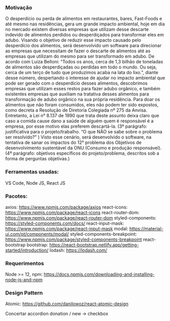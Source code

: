 ### Motivação

O desperdício ou perda de alimentos em restaurantes, bares, Fast-Foods e até mesmo nas residências, gera um grande impacto ambiental, hoje em dia no mercado existem diversas empresas que utilizam desse descarte indevido de alimentos perdidos ou desperdiçados para transformar eles em adubo. Visando o objetivo de reduzir esse impacto causado pelo desperdício dos alimentos, será desenvolvido um software para direcionar as empresas que necessitam de fazer o descarte de alimentos até as empresas que utilizam do mesmo para ser transformado em adubo.
De acordo com Luiza Belloni: “Todos os anos, cerca de 1,3 bilhão de toneladas de alimentos são desperdiçadas ou perdidas em todo o mundo. Ou seja, cerca de um terço de tudo que produzimos acaba na lata do lixo.”, diante desse número, despertando o interesse de ajudar no impacto ambiental que pode ser gerado com o desperdício desses alimentos, descobrimos empresas que utilizam esses restos para fazer adubo orgânico, e também existentes empresas que auxiliam na tratativa desses alimentos para transformação de adubo orgânico na sua própria residência.
Para doar os alimentos que não foram consumidos, eles não podem ter sido expostos, como decreta a Resolução de Diretoria Colegiada nº 275 da Anvisa. Entretanto, a Lei n° 8.137 de 1990 que trata deste assunto deixa claro que caso a comida cause dano a saúde de alguém quem é responsável é a empresa, por esse motivo elas preferem descartá-la. (3º parágrafo: justificativa para o projeto/trabalho. “O que NÃO se sabe sobre o problema ser resolvido?” )
Visto esse cenário, será desenvolvido o software, na tentativa de sanar os impactos do 12° problema dos Objetivos de desenvolvimento sustentável da ONU (Consumo e produção responsável). (4º parágrafo: objetivos específicos do projeto/problema, descritos sob a forma de perguntas objetivas.)

### Ferramentas usadas:

VS Code,
Node JS,
React JS

### Pacotes:

axios: https://www.npmjs.com/package/axios react-icons: https://www.npmjs.com/package/react-icons react-router-dom: https://www.npmjs.com/package/react-router-dom styled-components: https://styled-components.com/docs/ react-input-mask: https://www.npmjs.com/package/react-input-mask modal: https://material-ui.com/pt/components/modal/ styled-components-breakpoint: https://www.npmjs.com/package/styled-components-breakpoint react-bootstrap bootstrap: https://react-bootstrap.netlify.app/getting-started/introduction/ lodash: https://lodash.com/

### Requerimentos

Node >= 12, npm: https://docs.npmjs.com/downloading-and-installing-node-js-and-npm

### Design Pattern

Atomic: https://github.com/danilowoz/react-atomic-design

Concertar accordion donation / new -> checkbox
